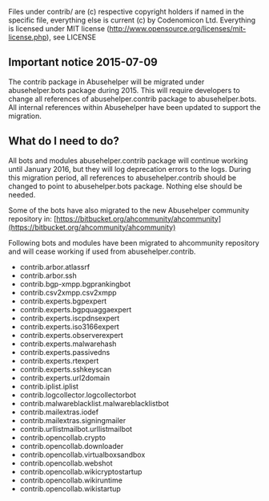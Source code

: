 Files under contrib/ are (c) respective copyright holders if named in the
specific file, everything else is current (c) by Codenomicon Ltd.
Everything is licensed under MIT license
(http://www.opensource.org/licenses/mit-license.php), see LICENSE

## Important notice 2015-07-09

The contrib package in Abusehelper will be migrated under abusehelper.bots package during 2015. This will require developers to change all references of abusehelper.contrib package to abusehelper.bots. All internal references within Abusehelper have been updated to support the migration.

## What do I need to do?

All bots and modules abusehelper.contrib package will continue working until January 2016, but they will log deprecation errors to the logs. During this migration period, all references to abusehelper.contrib should be changed to point to abusehelper.bots package. Nothing else should be needed.

Some of the bots have also migrated to the new Abusehelper community repository in: [https://bitbucket.org/ahcommunity/ahcommunity](https://bitbucket.org/ahcommunity/ahcommunity)

Following bots and modules have been migrated to ahcommunity repository and will cease working if used from abusehelper.contrib.

* contrib.arbor.atlassrf
* contrib.arbor.ssh
* contrib.bgp-xmpp.bgprankingbot
* contrib.csv2xmpp.csv2xmpp
* contrib.experts.bgpexpert
* contrib.experts.bgpquaggaexpert
* contrib.experts.iscpdnsexpert
* contrib.experts.iso3166expert
* contrib.experts.observerexpert
* contrib.experts.malwarehash
* contrib.experts.passivedns
* contrib.experts.rtexpert
* contrib.experts.sshkeyscan
* contrib.experts.url2domain
* contrib.iplist.iplist
* contrib.logcollector.logcollectorbot
* contrib.malwareblacklist.malwareblacklistbot
* contrib.mailextras.iodef
* contrib.mailextras.signingmailer
* contrib.urllistmailbot.urllistmailbot
* contrib.opencollab.crypto
* contrib.opencollab.downloader
* contrib.opencollab.virtualboxsandbox
* contrib.opencollab.webshot
* contrib.opencollab.wikicryptostartup
* contrib.opencollab.wikiruntime
* contrib.opencollab.wikistartup